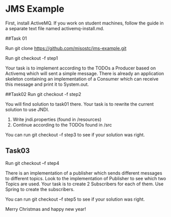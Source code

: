 # JMS Example

First, install ActiveMQ. If you work on student machines, follow the guide in a separate text file named activemq-install.md.

##Task 01

Run git clone https://github.com/misostc/jms-example.git

Run git checkout -f step1

Your task is to implement according to the TODOs a Producer based on Activemq which will sent a simple message. There is already an application skeleton containing an implementation of a Consumer which can receive this message and print it to System.out.

##Task02
Run git checkout -f step2

You will find solution to task01 there. Your task is to rewrite the current solution to use JNDI. 

1.	Write jndi.properties (found in /resources)
2.	Continue according to the TODOs found in /src

You can run git checkout –f step3 to see if your solution was right.

## Task03
Run git checkout –f step4

There is an implementation of a publisher which sends different messages to different topics. 
Look to the implementation of Publisher to see which two Topics are used. 
Your task is to create 2 Subscribers for each of them. Use Spring to create the subscribers. 

You can run git checkout –f step5 to see if your solution was right.

Merry Christmas and happy new year!






